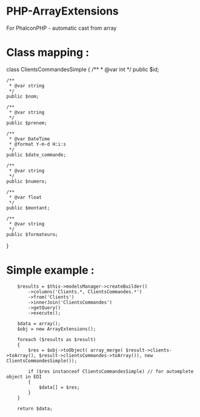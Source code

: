 # PHP-ArrayExtensions
For PhalconPHP - automatic cast from array


# Class mapping :

class ClientsCommandesSimple
{
    /**
     * @var int
     */
    public $id;

    /**
     * @var string
     */
    public $nom;

    /**
     * @var string
     */
    public $prenom;

    /**
     * @var DateTime
     * @format Y-m-d H:i:s
     */
    public $date_commande;

    /**
     * @var string
     */
    public $numero;

    /**
     * @var float
     */
    public $montant;

    /**
     * @var string
     */
    public $formateuro;

}


# Simple example :

		$results = $this->modelsManager->createBuilder()
            ->columns('Clients.*, ClientsCommandes.*')
            ->from('Clients')
            ->innerJoin('ClientsCommandes')
            ->getQuery()
            ->execute();

        $data = array();
        $obj = new ArrayExtensions();

        foreach ($results as $result)
        {
            $res = $obj->toObject( array_merge( $result->clients->toArray(), $result->clientsCommandes->toArray()), new ClientsCommandesSimple());

            if ($res instanceof ClientsCommandesSimple) // for automplete object in EDI
            {
                $data[] = $res;
            }
        }

        return $data;